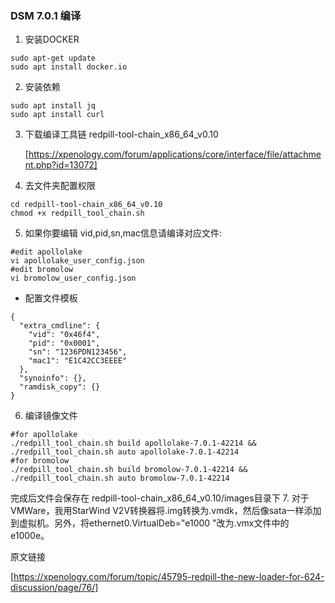 ### DSM 7.0.1 编译
1. 安装DOCKER
```
sudo apt-get update
sudo apt install docker.io
```
2. 安装依赖
```
sudo apt install jq
sudo apt install curl
```
3. 下载编译工具链
    redpill-tool-chain_x86_64_v0.10 

    [https://xpenology.com/forum/applications/core/interface/file/attachment.php?id=13072]
4. 去文件夹配置权限
```
cd redpill-tool-chain_x86_64_v0.10
chmod +x redpill_tool_chain.sh
```
5. 如果你要编辑 vid,pid,sn,mac信息请编译对应文件:
```
#edit apollolake
vi apollolake_user_config.json
#edit bromolow
vi bromolow_user_config.json
```
- 配置文件模板
```
{
  "extra_cmdline": {
    "vid": "0x46f4",
    "pid": "0x0001",
    "sn": "1236PDN123456",
    "mac1": "E1C42CC3EEEE"
  },
  "synoinfo": {},
  "ramdisk_copy": {}
}
```

6. 编译镜像文件
```
#for apollolake
./redpill_tool_chain.sh build apollolake-7.0.1-42214 && ./redpill_tool_chain.sh auto apollolake-7.0.1-42214
#for bromolow
./redpill_tool_chain.sh build bromolow-7.0.1-42214 && ./redpill_tool_chain.sh auto bromolow-7.0.1-42214
```
完成后文件会保存在 redpill-tool-chain_x86_64_v0.10/images目录下
7. 对于VMWare，我用StarWind V2V转换器将.img转换为.vmdk，然后像sata一样添加到虚拟机。另外，将ethernet0.VirtualDeb="e1000 "改为.vmx文件中的e1000e。

原文链接

[https://xpenology.com/forum/topic/45795-redpill-the-new-loader-for-624-discussion/page/76/]
